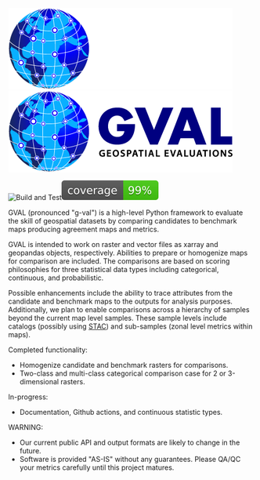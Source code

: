 ![alt text](../images/gval_dark_mode.png#gh-dark-mode-only)
![alt text](../images/gval_light_mode.png#gh-light-mode-only)

![Build and Test](https://github.com/NOAA-OWP/gval/actions/workflows/python-app.yml/badge.svg)![Coverage](https://github.com/NOAA-OWP/gval/raw/testing/docs/images/coverage.svg)

GVAL (pronounced "g-val") is a high-level Python framework to evaluate the skill of geospatial datasets by comparing candidates to benchmark maps producing agreement maps and metrics.

GVAL is intended to work on raster and vector files as xarray and geopandas objects, respectively. Abilities to prepare or homogenize maps for comparison are included. The comparisons are based on scoring philosophies for three statistical data types including categorical, continuous, and probabilistic.

Possible enhancements include the ability to trace attributes from the candidate and benchmark maps to the outputs for analysis purposes. Additionally, we plan to enable comparisons across a hierarchy of samples beyond the current map level samples. These sample levels include catalogs (possibly using [STAC](https://stacspec.org/en)) and sub-samples (zonal level metrics within maps).

Completed functionality:
- Homogenize candidate and benchmark rasters for comparisons.
- Two-class and multi-class categorical comparison case for 2 or 3-dimensional rasters.

In-progress:
- Documentation, Github actions, and continuous statistic types.

WARNING:
- Our current public API and output formats are likely to change in the future.
- Software is provided "AS-IS" without any guarantees. Please QA/QC your metrics carefully until this project matures.
